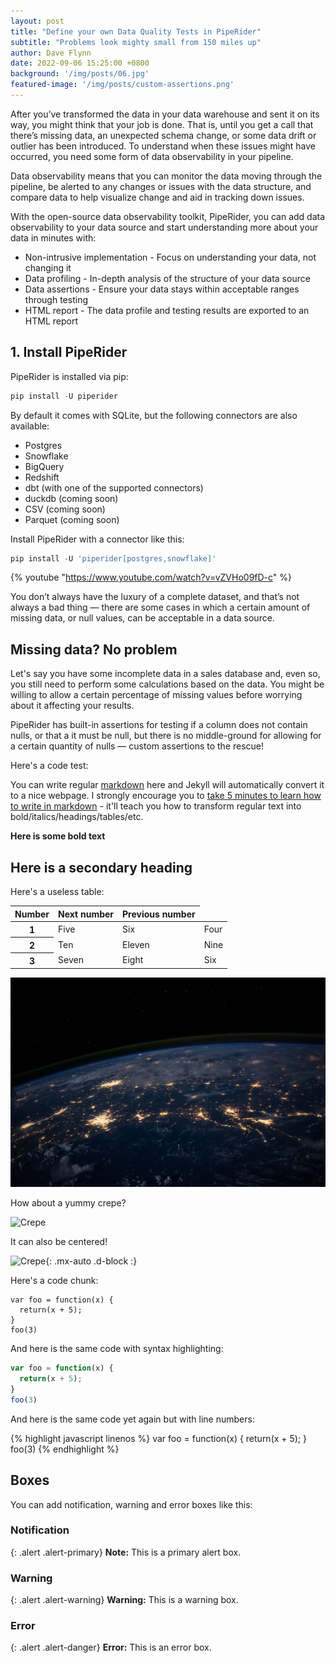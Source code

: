 ```yaml
---
layout: post
title: "Define your own Data Quality Tests in PipeRider"
subtitle: "Problems look mighty small from 150 miles up"
author: Dave Flynn
date: 2022-09-06 15:25:00 +0800
background: '/img/posts/06.jpg'
featured-image: '/img/posts/custom-assertions.png'
---
```


After you’ve transformed the data in your data warehouse and sent it on its way, you might think that your job is done. That is, until you get a call that there’s missing data, an unexpected schema change, or some data drift or outlier has been introduced. To understand when these issues might have occurred, you need some form of data observability in your pipeline.

Data observability means that you can monitor the data moving through the pipeline, be alerted to any changes or issues with the data structure, and compare data to help visualize change and aid in tracking down issues.

With the open-source data observability toolkit, PipeRider, you can add data observability to your data source and start understanding more about your data in minutes with:

- Non-intrusive implementation - Focus on understanding your data, not changing it
- Data profiling - In-depth analysis of the structure of your data source
- Data assertions - Ensure your data stays within acceptable ranges through testing
- HTML report - The data profile and testing results are exported to an HTML report

## 1. Install PipeRider

PipeRider is installed via pip:

```python
pip install -U piperider
```

By default it comes with SQLite, but the following connectors are also available:

- Postgres
- Snowflake
- BigQuery
- Redshift
- dbt (with one of the supported connectors)
- duckdb (coming soon)
- CSV (coming soon)
- Parquet (coming soon)

Install PipeRider with a connector like this:

```python
pip install -U 'piperider[postgres,snowflake]'
```

{% youtube "https://www.youtube.com/watch?v=vZVHo09fD-c" %}

<p>You don’t always have the luxury of a complete dataset, and that’s not always a bad thing — there are some cases in which a certain amount of missing data, or null values, can be acceptable in a data source.</p>

<h2>Missing data? No problem</h2>

<p>Let's say you have some incomplete data in a sales database and, even so, you still need to perform some calculations based on the data. You might be willing to allow a certain percentage of missing values before worrying about it affecting your results.</p>

<p>PipeRider has built-in assertions for testing if a column does not contain nulls, or that a it must be null, but there is no middle-ground for allowing for a certain quantity of nulls — custom assertions to the rescue!</p>

<p>Here's a code test:</p>

You can write regular [markdown](http://markdowntutorial.com/) here and Jekyll will automatically convert it to a nice webpage.  I strongly encourage you to [take 5 minutes to learn how to write in markdown](http://markdowntutorial.com/) - it'll teach you how to transform regular text into bold/italics/headings/tables/etc.

**Here is some bold text**

## Here is a secondary heading

Here's a useless table:


<table class="table">
  <thead>
    <tr>
      <th scope="col">Number</th>
      <th scope="col">Next number</th>
      <th scope="col">Previous number </th>
    </tr>
  </thead>
  <tbody>
    <tr>
      <th scope="row">1</th>
      <td>Five</td>
      <td>Six</td>
      <td>Four</td>
    </tr>
    <tr>
      <th scope="row">2</th>
      <td>Ten</td>
      <td>Eleven</td>
      <td>Nine</td>
    </tr>
    <tr>
      <th scope="row">3</th>
      <td>Seven</td>
      <td>Eight</td>
      <td>Six</td>
    </tr>
  </tbody>
</table>

![foo](/img/posts/06.jpg)



How about a yummy crepe?

![Crepe](https://s3-media3.fl.yelpcdn.com/bphoto/cQ1Yoa75m2yUFFbY2xwuqw/348s.jpg)

It can also be centered!

![Crepe](https://s3-media3.fl.yelpcdn.com/bphoto/cQ1Yoa75m2yUFFbY2xwuqw/348s.jpg){: .mx-auto .d-block :}

Here's a code chunk:

~~~
var foo = function(x) {
  return(x + 5);
}
foo(3)
~~~

And here is the same code with syntax highlighting:

```javascript
var foo = function(x) {
  return(x + 5);
}
foo(3)
```

And here is the same code yet again but with line numbers:

{% highlight javascript linenos %}
var foo = function(x) {
  return(x + 5);
}
foo(3)
{% endhighlight %}

## Boxes
You can add notification, warning and error boxes like this:

### Notification

{: .alert .alert-primary}
**Note:** This is a primary alert box.

### Warning

{: .alert .alert-warning}
**Warning:** This is a warning box.

### Error

{: .alert .alert-danger}
**Error:** This is an error box.


